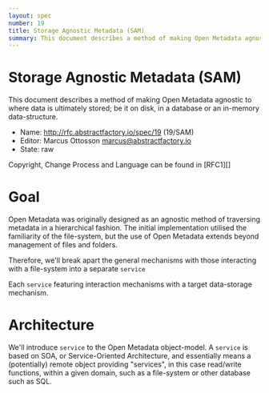 ```yaml
---
layout: spec
number: 19
title: Storage Agnostic Metadata (SAM)
summary: This document describes a method of making Open Metadata agnostic to where data is ultimately stored; be it on disk, in a database or an in-memory data-structure.
---
```

# Storage Agnostic Metadata (SAM)

This document describes a method of making Open Metadata agnostic to where data is ultimately stored; be it on disk, in a database or an in-memory data-structure.

* Name: http://rfc.abstractfactory.io/spec/19 (19/SAM)
* Editor: Marcus Ottosson <marcus@abstractfactory.io>
* State: raw

Copyright, Change Process and Language can be found in [RFC1][]

# Goal

Open Metadata was originally designed as an agnostic method of traversing metadata in a hierarchical fashion. The initial implementation utilised the familiarity of the file-system, but the use of Open Metadata extends beyond management of files and folders.

Therefore, we'll break apart the general mechanisms with those interacting with a file-system into a separate `service`

Each `service` featuring interaction mechanisms with a target data-storage mechanism.

# Architecture

We'll introduce `service` to the Open Metadata object-model. A `service` is based on SOA, or Service-Oriented Architecture, and essentially means a (potentially) remote object providing "services", in this case read/write functions, within a given domain, such as a file-system or other database such as SQL.